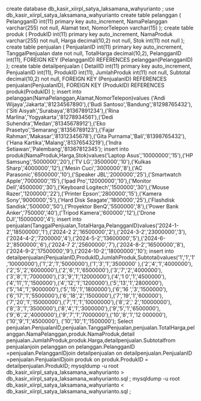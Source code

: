 create database db_kasir_xiirpl_satya_laksamana_wahyurianto ;
use db_kasir_xiirpl_satya_laksamana_wahyurianto
create table pelanggan ( 
PelangganID int(11) primary key auto_increment, 
NamaPelanggan varchar(255) not null, 
Alamat text, 
NomorTelepon varchar(15) 
); 
create table produk ( 
ProdukID int(11) primary key auto_increment, 
NamaProduk varchar(255) not null, 
Harga decimal(10,2) not null, 
Stok int(11) not null 
); 
create table penjualan ( 
PenjualanID int(11) primary key auto_increment, 
TanggalPenjualan date not null, 
TotalHarga decimal(10,2), 
PelangganID int(11), 
FOREIGN KEY (PelangganID) REFERENCES pelanggan(PelangganID) 
); 
create table detailpenjualan ( 
DetailID int(11) primary key auto_increment, 
PenjualanID int(11), 
ProdukID int(11), 
JumlahProduk int(11) not null, 
Subtotal decimal(10,2) not null, 
FOREIGN KEY (PenjualanID) REFERENCES penjualan(PenjualanID), 
FOREIGN KEY (ProdukID) REFERENCES produk(ProdukID) 
); 
insert into pelanggan(NamaPelanggan,Alamat,NomorTelepon)values 
('Andi Wijaya','Jakarta','81234567890'),('Budi Santoso','Bandung','81298765432'),('Siti Aisyah','Surabaya','81367891234'),('Rina 
Marlina','Yogyakarta','81278934561'),('Dedi Suhendra','Medan','81345678912'),('Eko Prasetyo','Semarang','81356789123'),('Fajar 
Rahman','Makasar','81312345678'),('Gita Purnama','Bali','81398765432'),('Hana Kartika','Malang','81376543219'),('Indra 
Setiawan','Palembang','81367812345'); 
insert into produk(NamaProduk,Harga,Stok)values('Laptop Asus','10000000','15'),('HP Samsung','5000000','20'),('TV 
LG','3500000','10'),('Kulkas Sharp','4000000','12'),('Mesin Cuci','3000000','8'),('AC Parasonic','6500000','10'),('Speaker 
JBL','2000000','25'),('Smartwatch Apple','7000000','15'),('Ipad Pro','12000000','10'),('Monitor Dell','4500000','30'),('Keyboard 
Logitech','1500000','30'),('Mouse Razer','1200000','22'),('Printer Epson','2800000','15'),('Kamera Sony','9000000','5'),('Hard Disk 
Seagate','1800000','25'),('Flashdisk Sandisk','500000','50'),('Proyektor BenQ','5500000','8'),('Power Bank 
Anker','750000','40'),('Tripod Kamera','600000','12'),('Drone DJI','15000000','4'); 
insert into penjualan(TanggalPenjualan,TotalHarga,PelangganID)values('2024-1-2','18500000','1'),('2024-2
2','16500000','2'),('2024-3-2','23000000','3'),('2024-4-2','7200000','4'),('2024-5-2','13600000','5'),('2024-6-2','8500000','6'),('2024-7
2','25600000','7'),('2024-8-2','16500000','8'),('2024-9-2','17500000','9'),('2024-10-2','18000000','10'); 
insert into 
detailpenjualan(PenjualanID,ProdukID,JumlahProduk,Subtotal)values('1','1','1','10000000'),('1','2','1','5000000'),('1','3','1','3500000'
 ),('2','4','1','4000000'),('2','5','2','6000000'),('2','6','1','6500000'),('3','7','2','4000000'),('3','8','1','7000000'),('3','9','1','12000000'),('4','1
 0','1','4500000'),('4','11','1','1500000'),('4','12','1','1200000'),('5','13','1','2800000'),('5','14','1','9000000'),('5','15','1','1800000'),('6','16
 ','3','1500000'),('6','17','1','5500000'),('6','18','2','1500000'),('7','19','1','600000'),('7','20','1','15000000'),('7','1','1','10000000'),('8','2','
 2','10000000'),('8','3','1','3500000'),('8','4','1','3000000'),('9','5','1','6500000'),('9','6','2','4000000'),('9','7','1','7000000'),('10','8','1','12
 000000'),('10','9','1','4500000'), 
('10','10','1','1500000'); 
Select 
penjualan.PenjualanID,penjualan.TanggalPenjualan,penjualan.TotalHarga,pelanggan.NamaPelanggan,produk.NamaProduk,detail
 penjualan.JumlahProduk,produk.Harga,detailpenjualan.Subtotalfrom penjualanjoin pelanggan on pelanggan.PelangganID 
=penjualan.PelangganIDjoin detailpenjualan on detailpenjualan.PenjualanID =penjualan.PenjualanIDjoin produk on 
produk.ProdukID = detailpenjualan.ProdukID; 
mysqldump -u root db_kasir_xiirpl_satya_laksamana_wahyurianto > db_kasir_xiirpl_satya_laksamana_wahyurianto.sql ;
mysqldump -u root db_kasir_xiirpl_satya_laksamana_wahyurianto < db_kasir_xiirpl_satya_laksamana_wahyurianto.sql ;
